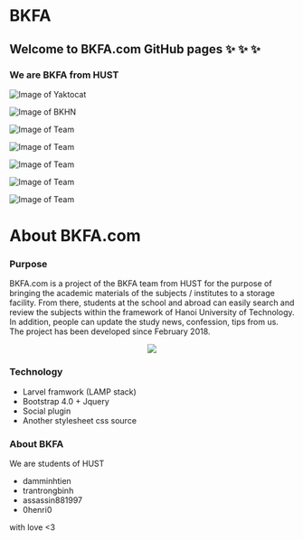 # BKFA

## Welcome to BKFA.com GitHub pages :sparkles: :sparkles: :sparkles:

### We are BKFA from HUST

![Image of Yaktocat](https://octodex.github.com/images/yaktocat.png)

![Image of BKHN](https://i.ytimg.com/vi/NLSue7sTDMo/maxresdefault.jpg)

![Image of Team](https://media.giphy.com/media/1ZtmZoLRtnfjBW1giN/giphy.gif)

![Image of Team](https://media.giphy.com/media/5wFUxatvUMXJ9JhpVp/giphy.gif)

![Image of Team](https://media.giphy.com/media/1lwtswtRpqDBcn9UVI/giphy.gif)

![Image of Team](https://media.giphy.com/media/d5qqj1zFg3Z3uLS2xS/giphy.gif)

![Image of Team](https://media.giphy.com/media/3XA0mnQR0zhD7OZAbG/giphy.gif)

# About BKFA.com
### Purpose

BKFA.com is a project of the BKFA team from HUST for the purpose of bringing the academic materials of the subjects / institutes to a storage facility. From there, students at the school and abroad can easily search and review the subjects within the framework of Hanoi University of Technology. In addition, people can update the study news, confession, tips from us. The project has been developed since February 2018.

<p align="center"><img src="https://media.licdn.com/mpr/mpr/AAEAAQAAAAAAAAUmAAAAJDU0OTRjMjQ0LTU3MWMtNDJmOS05NzllLTU2Y2M2ZGFlOTZhYQ.jpg"></p>

### Technology

- Larvel framwork (LAMP stack)
- Bootstrap 4.0 + Jquery
- Social plugin
- Another stylesheet css source

### About BKFA

We are students of HUST   
- damminhtien
- trantrongbinh
- assassin881997
- 0henri0

with love <3
